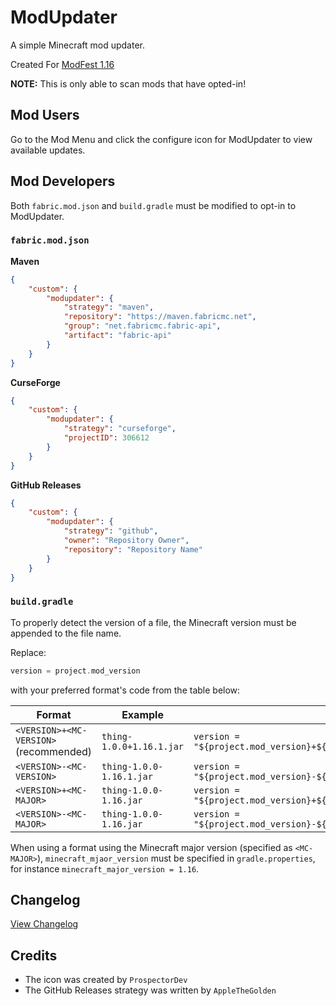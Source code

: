 # ModUpdater
A simple Minecraft mod updater.

Created For [ModFest 1.16](https://modfest.net/1.16)

**NOTE:** This is only able to scan mods that have opted-in!

## Mod Users
Go to the Mod Menu and click the configure icon for ModUpdater to view available updates.

## Mod Developers
Both ```fabric.mod.json``` and ```build.gradle``` must be modified to opt-in to ModUpdater.

### ```fabric.mod.json```
**Maven**
```json
{
    "custom": {
        "modupdater": {
            "strategy": "maven",
            "repository": "https://maven.fabricmc.net",
            "group": "net.fabricmc.fabric-api",
            "artifact": "fabric-api"
        }
    }
}
```

**CurseForge**
```json
{
    "custom": {
        "modupdater": {
            "strategy": "curseforge",
            "projectID": 306612
        }
    }
}
```

**GitHub Releases**
```json
{
    "custom": {
        "modupdater": {
            "strategy": "github",
            "owner": "Repository Owner",
            "repository": "Repository Name"
        }
    }
}
```

### ```build.gradle```
To properly detect the version of a file, the Minecraft version must be appended to the file name.

Replace:
```gradle
version = project.mod_version
```
with your preferred format's code from the table below:

| Format | Example | Code |
| --- | --- | --- |
| ```<VERSION>+<MC-VERSION>``` (recommended) | ```thing-1.0.0+1.16.1.jar``` | ```version = "${project.mod_version}+${project.minecraft_version}"``` |
| ```<VERSION>-<MC-VERSION>``` | ```thing-1.0.0-1.16.1.jar``` | ```version = "${project.mod_version}-${project.minecraft_version}"``` |
| ```<VERSION>+<MC-MAJOR>``` | ```thing-1.0.0-1.16.jar``` | ```version = "${project.mod_version}+${project.minecraft_major_version}"``` |
| ```<VERSION>-<MC-MAJOR>``` | ```thing-1.0.0-1.16.jar``` | ```version = "${project.mod_version}-${project.minecraft_major_version}"``` |

When using a format using the Minecraft major version (specified as ```<MC-MAJOR>```), ```minecraft_mjaor_version``` must be specified in ```gradle.properties```, for instance ```minecraft_major_version = 1.16```.

## Changelog
[View Changelog](CHANGELOG.md)

## Credits
- The icon was created by ``ProspectorDev``
- The GitHub Releases strategy was written by ``AppleTheGolden``